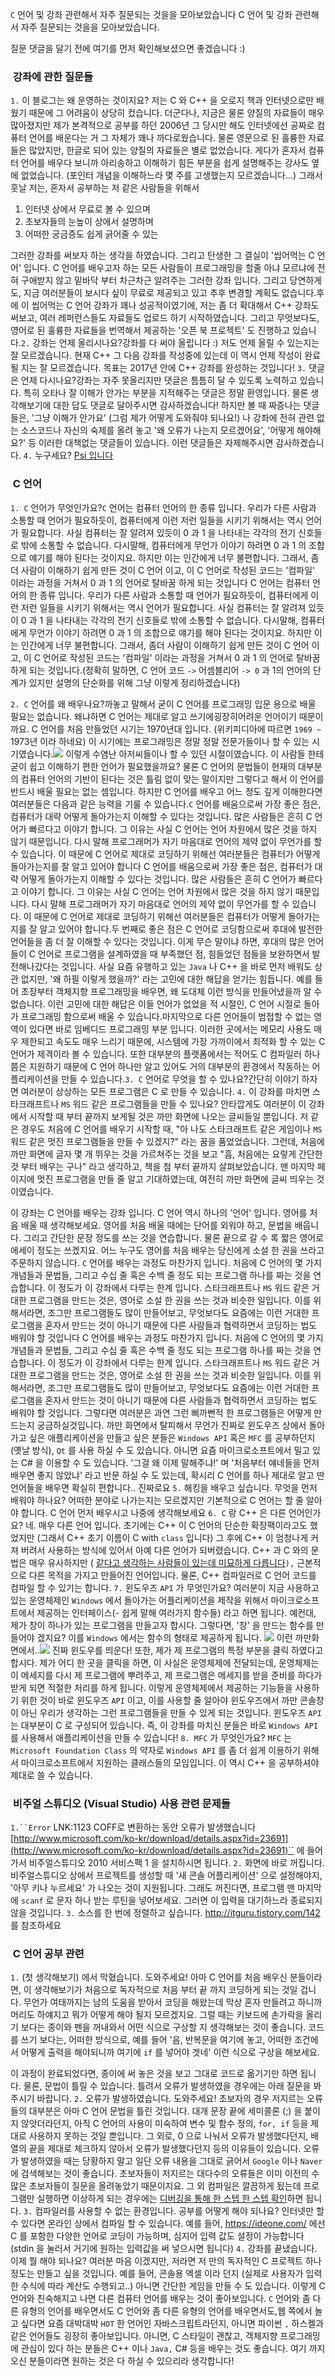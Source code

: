 



`C` 언어 및 강좌 관련해서 자주 질문되는 것을을 모아보았습니다 C 언어 및 강좌 관련해서 자주 질문되는 것을을 모아보았습니다.


질문 댓글을 달기 전에 여기를 먼저 확인해보셨으면 좋겠습니다 :)




###  강좌에 관한 질문들


`1.` 이 블로그는 왜 운영하는 것이지요? 저는 C 와 C++ 을 오로지 책과 인터넷으로만 배웠기 때문에 그 어려움이 상당히 컸습니다. 더군다나, 지금은 물론 양질의 자료들이 매우 많아졌지만 제가 본격적으로 공부를 하던 2006년 그 당시만 해도 인터넷에선 공짜로 컴퓨터 언어를 배운다는 거 그 자체가 꽤나 까다로웠습니다. 물론 영문으로 된 훌륭한 자료들은 많았지만, 한글로 되어 있는 양질의 자료들은 별로 없었습니다. 게다가 혼자서 컴퓨터 언어를 배우다 보니까 아리송하고 이해하기 힘든 부분을 쉽게 설명해주는 강사도 옆에 없었습니다. (포인터 개념을 이해하느라 몇 주를 고생했는지 모르겠습니다...) 그래서 훗날 저는, 혼자서 공부하는 저 같은 사람들을 위해서
1. 인터넷 상에서 무료로 볼 수 있으며
1. 초보자들의 눈높이 상에서 설명하며
1. 어떠한 궁금증도 쉽게 긁어줄 수 있는

그러한 강좌를 써보자 하는 생각을 하였습니다. 그리고 탄생한 그 결실이 '씹어먹는 C 언어' 입니다. C 언어를 배우고자 하는 모든 사람들이 프로그래밍을 할줄 아냐 모르냐에 전혀 구애받지 않고 밑바닥 부터 차근차근 알려주는 그러한 강좌 입니다. 그리고 당연하게도, 지금 여러분들이 보시다 싶이 무료로 제공되고 있고 추후 변경할 계획도 없습니다.후에 이 씹어먹는 C 언어 강좌가 꽤나 성공적이였기에, 저는 좀 더 확대해서 C++ 강좌도 써보고, 여러 레퍼런스들도 자료들도 업로드 하기 시작하였습니다. 그리고 무엇보다도, 영어로 된 훌륭한 자료들을 번역해서 제공하는 '오픈 북 프로젝트' 도 진행하고 있습니다.`2.` 강좌는 언제 올리시나요?강좌를 다 써야 올립니다 :) 저도 언제 올릴 수 있는지는 잘 모르겠습니다. 현재 C++ 그 다음 강좌를 작성중에 있는데 이 역시 언제 작성이 완료될 지는 잘 모르겠습니다. 목표는 2017년 안에 C++ 강좌를 완성하는 것입니다!
`3.` 댓글은 언제 다시나요?강좌는 자주 못올리지만 댓글은 틈틈히 달 수 있도록 노력하고 있습니다. 특히 오타나 잘 이해가 안가는 부분을 지적해주는 댓글은 정말 환영입니다. 물론 생각해보기에 대한 답도 댓글로 달아주시면 감사하겠습니다! 하지만 볼 때 짜증나는 댓글들은, '그냥 이해가 안가요' (그럼 제가 어떻게 도와줘야 되나요!) 나 강좌에 전혀 관련 없는 소스코드나 자신의 숙제를 올려 놓고 '왜 오류가 나는지 모르겠어요', '어떻게 해야해요?' 등 이러한 대책없는 댓글들이 있습니다. 이런 댓글들은 자제해주시면 감사하겠습니다.
`4.` 누구세요?
 [Psi 입니다](http://itguru.tistory.com/notice/107)



###  C 언어




`1. C` 언어가 무엇인가요?`C` 언어는 컴퓨터 언어의 한 종류 입니다. 우리가 다른 사람과 소통할 때 언어가 필요하듯이, 컴퓨터에게 이런 저런 일들을 시키기 위해서는 역시 언어가 필요합니다. 사실 컴퓨터는 잘 알려져 있듯이 0 과 1 을 나타내는 각각의 전기 신호들로 밖에 소통할 수 없습니다. 다시말해, 컴퓨터에게 무언가 이야기 하려면 0 과 1 의 조합으로 얘기를 해야 된다는 것이지요. 하지만 이는 인간에게 너무 불편합니다. 그래서, 좀더 사람이 이해하기 쉽게 만든 것이 C 언어 이고, 이 C 언어로 작성된 코드는 '컴파일' 이라는 과정을 거쳐서 0 과 1 의 언어로 탈바꿈 하게 되는 것입니다 C 언어는 컴퓨터 언어의 한 종류 입니다. 우리가 다른 사람과 소통할 때 언어가 필요하듯이, 컴퓨터에게 이런 저런 일들을 시키기 위해서는 역시 언어가 필요합니다. 사실 컴퓨터는 잘 알려져 있듯이 0 과 1 을 나타내는 각각의 전기 신호들로 밖에 소통할 수 없습니다. 다시말해, 컴퓨터에게 무언가 이야기 하려면 0 과 1 의 조합으로 얘기를 해야 된다는 것이지요. 하지만 이는 인간에게 너무 불편합니다. 그래서, 좀더 사람이 이해하기 쉽게 만든 것이 C 언어 이고, 이 C 언어로 작성된 코드는 '컴파일' 이라는 과정을 거쳐서 0 과 1 의 언어로 탈바꿈 하게 되는 것입니다.(정확히 말하면, C 언어 코드 `->` 어셈블리어 `-> 0` 과 1의 언어의 단계가 있지만 설명의 단순화를 위해 그냥 이렇게 정리하겠습니다)

`2. C` 언어를 왜 배우나요?까놓고 말해서 굳이 C 언어를 프로그래밍 입문 용으로 배울 필요는 없습니다. 왜냐하면 C 언어는 제대로 알고 쓰기에굉장히어려운 언어이기 때문이까요. C 언어를 처음 만들었던 시기는 1970년대 입니다. (위키피디아에 따르면 `1969 ~` 1973년 이라 하네요) 이 시기에는 프로그래밍은 정말 정말 전문가들이나 할 수 있는 시기였습니다.![](http://)
이렇게 수염난 아저씨들이나 할 수 있던 시절이였습니다. 이 사람들 한테 굳이 쉽고 이해하기 편한 언어가 필요했을까요? 물론 C 언어의 문법들이 현재의 대부분의 컴퓨터 언어의 기반이 된다는 것은 틀림 없이 맞는 말이지만 그렇다고 해서 이 언어를 반드시 배울 필요는 없는 셈입니다. 하지만 C 언어를 배우고 어느 정도 깊게 이해한다면 여러분들은 다음과 같은 능력을 기룰 수 있습니다.`C` 언어를 배움으로써 가장 좋은 점은, 컴퓨터가 대략 어떻게 돌아가는지 이해할 수 있다는 것입니다. 많은 사람들은 흔히 C 언어가 빠르다고 이야기 합니다. 그 이유는 사실 C 언어는 언어 차원에서 많은 것을 하지 않기 때문입니다. 다시 말해 프로그래머가 자기 마음대로 언어의 제약 없이 무언가를 할 수 있습니다. 이 때문에 C 언어로 제대로 코딩하기 위해선 여러분들은 컴퓨터가 어떻게 돌아가는지를 잘 알고 있어야 합니다 C 언어를 배움으로써 가장 좋은 점은, 컴퓨터가 대략 어떻게 돌아가는지 이해할 수 있다는 것입니다. 많은 사람들은 흔히 C 언어가 빠르다고 이야기 합니다. 그 이유는 사실 C 언어는 언어 차원에서 많은 것을 하지 않기 때문입니다. 다시 말해 프로그래머가 자기 마음대로 언어의 제약 없이 무언가를 할 수 있습니다. 이 때문에 C 언어로 제대로 코딩하기 위해선 여러분들은 컴퓨터가 어떻게 돌아가는지를 잘 알고 있어야 합니다.두 번째로 좋은 점은 C 언어로 코딩함으로써 후대에 발전한 언어들을 좀 더 잘 이해할 수 있다는 것입니다. 이게 무슨 말이냐 하면, 후대의 많은 언어들이 C 언어로 프로그램을 설계하였을 때 부족했던 점, 힘들었던 점들을 보완하면서 발전해나갔다는 것입니다. 사실 요즘 유행하고 있는 `Java` 나 C++ 을 바로 먼저 배워도 상관 없지만, '왜 하필 이렇게 했을까?' 라는 고민에 대한 해답을 얻기는 힘듭니다. 예를 들어 초장부터 객체지향 프로그래밍을 배우면, 왜 도대체 이런 방식을 만들어냈을까 알 수 없습니다. 이런 고민에 대한 해답은 이들 언어가 없었을 적 시절인, C 언어 시절로 돌아가 프로그래밍 함으로써 배울 수 있습니다.마지막으로 다른 언어들이 범접할 수 없는 영역이 있다면 바로 임베디드 프로그래밍 부분 입니다. 이러한 곳에서는 메모리 사용도 매우 제한되고 속도도 매우 느리기 때문에, 시스템에 가장 가까이에서 최적화 할 수 있는 C 언어가 제격이라 볼 수 있습니다. 또한 대부분의 플랫폼에서는 적어도 C 컴파일러 하나쯤은 지원하기 때문에 C 언어 하나만 알고 있어도 거의 대부분의 환경에서 작동하는 어플리케이션을 만들 수 있습니다.`3. C` 언어로 무엇을 할 수 있나요?간단히 이야기 하자면 여러분이 상상하는 모든 프로그램은 C 로 만들 수 있습니다.
`4.` 이 강좌를 마치면 스타크래프트나 `MS` 워드 같은 프로그램들을 만들 수 있나요?
안타깝게도 여러분이 이 강좌에서 시작할 때 부터 끝까지 보게될 것은 까만 화면에 나오는 글씨들일 뿐입니다. 저 같은 경우도 처음에 C 언어를 배우기 시작할 때, "아 나도 스타크래프트 같은 게임이나 `MS` 워드 같은 멋진 프로그램들을 만들 수 있겠지?" 라는 꿈을 품었었습니다.
그런데, 처음에 까만 화면에 글자 몇 개 뛰우는 것을 가르쳐주는 것을 보고 "흠, 처음에는 요렇게 간단한 것 부터 배우는 구나" 라고 생각하고, 책을 첨 부터 끝까지 살펴보았습니다. 맨 마지막 페이지에 멋진 프로그램을 만들 줄 알고 기대하였는데, 여전히 까만 화면에 글씨 띄우는 것이였습니다.

이 강좌는 C 언어를 배우는 강좌 입니다. C 언어 역시 하나의 '언어' 입니다. 영어를 처음 배울 때 생각해보세요. 영어를 처음 배울 때에는 단어를 외워야 하고, 문법을 배웁니다. 그리고 간단한 문장 정도를 쓰는 것을 연습합니다. 물론 끝으로 갈 수 록 짧은 영어로 에세이 정도는 쓰겠지요. 어느 누구도 영어를 처음 배우는 당신에게 소설 한 권을 쓰라고 주문하지 않습니다.
`C` 언어를 배우는 과정도 마찬가지 입니다. 처음에 C 언어의 몇 가지 개념들과 문법들, 그리고 수십 줄 혹은 수백 줄 정도 되는 프로그램 하나를 짜는 것을 연습합니다. 이 정도가 이 강좌에서 다루는 한계 입니다. 스타크래프트나 `MS` 워드 같은 거대한 프로그램을 만드는 것은, 영어로 소설 한 권을 쓰는 것과 비슷한 일입니다. 이를 위해서라면, 조그만 프로그램들도 많이 만들어보고, 무엇보다도 요즘에는 이런 거대한 프로그램을 혼자서 만드는 것이 아니기 때문에 다른 사람들과 협력하면서 코딩하는 법도 배워야 할 것입니다 C 언어를 배우는 과정도 마찬가지 입니다. 처음에 C 언어의 몇 가지 개념들과 문법들, 그리고 수십 줄 혹은 수백 줄 정도 되는 프로그램 하나를 짜는 것을 연습합니다. 이 정도가 이 강좌에서 다루는 한계 입니다. 스타크래프트나 `MS` 워드 같은 거대한 프로그램을 만드는 것은, 영어로 소설 한 권을 쓰는 것과 비슷한 일입니다. 이를 위해서라면, 조그만 프로그램들도 많이 만들어보고, 무엇보다도 요즘에는 이런 거대한 프로그램을 혼자서 만드는 것이 아니기 때문에 다른 사람들과 협력하면서 코딩하는 법도 배워야 할 것입니다.
그렇다면 여러분은 과연 그런 삐까뻔적 한 프로그램들은 어떻게 만드는지 궁금하실것입니다. 까만 화면에서 탈피해서 무언가 진짜로 윈도우즈 상에서 돌아가고 싶은 애플리케이션을 만들고 싶은 분들은 `Windows API` 혹은 `MFC` 를 공부하던지 (옛날 방식), `Qt` 를 사용 하실 수 도 있습니다. 아니면 요즘 마이크로소프트에서 밀고 있는 C# 을 이용할 수 도 있습니다.
'그걸 왜 이제 말해주냐!' 며 '처음부터 얘네들을 먼저 배우면 좋지 않았냐' 라고 반문 하실 수 도 있는데, 확시리 C 언어를 하나 제대로 알고 딴 언어들을 배우면 확실히 편합니다.. 진짜로요
`5.` 해킹을 배우고 싶습니다. 무엇을 먼저 배워야 하나요?
어떠한 분야로 나가는지는 모르겠지만 기본적으로 C 언어는 할 줄 알아야 합니다. C 언어 먼저 배우시고 나중에 생각해보세요
`6. C` 랑 C++ 은 다른 언어인가요?
네. 매우 다른 언어 입니다. 초기에는 C++ 이 C 언어의 단순한 확장팩이라고도 했었지만 (그래서 C++ 초기 이름이 C with `class` 입니다) 그 후에 C++ 이 엄청나게 커져 버려서 사용하는 방식에 있어서 아예 다른 언어가 되버렸습니다. C++ 과 C 와의 문법은 매우 유사하지만 ( [같다고 생각하는 사람들이 있는데 미묘하게 다릅니다](http://web.archive.org/web/20080617183013/http://www.research.att.com/~bs/bs_faq.html#C-is-subset)`),` 근본적으로 다른 목적을 가지고 만들어진 언어입니다. 물론, C++ 컴파일러로 C 언어 코드를 컴파일 할 수 있기는 합니다.
`7.` 윈도우즈 `API` 가 무엇인가요?
여러분이 지금 사용하고 있는 운영체제인 `Windows` 에서 돌아가는 어플리케이션을 제작을 위해서 마이크로소프트에서 제공하는 인터페이스(- 쉽게 말해 여러가지 함수들) 라고 하면 됩니다. 예컨대, 제가 창이 하나가 있는 프로그램을 만들고자 합시다. 그렇다면, '창' 을 만드는 함수를 만들어야 겠지요? 이를 `Windows` 에서는 함수의 형태로 제공하게 됩니다.
![](http://img1.daumcdn.net/thumb/R1920x0/?fname=http%3A%2F%2Fcfile9.uf.tistory.com%2Fimage%2F2551764D55C959F1343CCF)
이런 까만화면에서..![](http://img1.daumcdn.net/thumb/R1920x0/?fname=http%3A%2F%2Fcfile10.uf.tistory.com%2Fimage%2F2121454D55C959F211CF60)
진짜 윈도우를 띄운다!
또한, 제가 제 프로그램의 특정 부분을 클릭 하였다고 합시다. 제가 어디 한 곳을 클릭을 하면, 이 사실은 운영체제에 전달되는데, 운영체제는 이 메세지를 다시 제 프로그램에 뿌려주고, 제 프로그램은 메세지를 받을 준비를 하다가 받게 되면 적절한 처리를 하게 됩니다. 이렇게 운영체제에서 제공하는 기능들을 사용하기 위한 것이 바로 윈도우즈 `API` 이고, 이를 사용할 줄 알아야 윈도우즈에서 까만 콘솔창이 아닌 우리가 생각하는 그런 프로그램들을 만들 수 있게 되는 것입니다. 윈도우즈 `API` 는 대부분이 C 로 구성되어 있습니다. 즉, 이 강좌를 마치신 분들은 바로 `Windows API` 를 사용해서 애플리케이션을 만들 수 있습니다!
`8. MFC` 가 무엇인가요?
`MFC` 는 `Microsoft Foundation Class` 의 약자로 `Windows API` 를 좀 더 쉽게 이용하기 위해서 마이크로소프트에서 지원하는 클래스들의 모임입니다. 이 역시 C++ 을 공부하셔야 제대로 쓸 수 있습니다.




###  비주얼 스튜디오 (Visual Studio) 사용 관련 문제들




`1.``Error` LNK:1123 COFF로 변환하는 동안 오류가 발생했습니다
 [http://www.microsoft.com/ko-kr/download/details.aspx?id=23691](http://www.microsoft.com/ko-kr/download/details.aspx?id=23691)`` 에 들어가서 비주얼스튜디오 2010 서비스팩 1 을 설치하시면 됩니다.
`2.` 화면에 바로 꺼집니다.
비주얼스튜디오 상에서 프로젝트를 생성할 때 '새 콘솔 어플리케이션' 으로 설정해야지, '아무 키나 누르세요' 가 나오는 것이 지원됩니다. 그래도 꺼진다면, 프로그램 맨 마지막에 `scanf` 로 문자 하나 받는 루틴을 넣어보세요. 그러면 이 입력을 대기하느라 종료되지 않을 것입니다.
`3.` 소스를 한 번에 정렬하고 싶습니다.
http://itguru.tistory.com/142
를 참조하세요



###  C 언어 공부 관련




`1.` (첫 생각해보기) 에서 막혔습니다. 도와주세요!
아마 C 언어를 처음 배우신 분들이라면, 이 생각해보기가 처음으로 독자적으로 처음 부터 끝 까지 코딩하게 되는 것일 겁니다. 무언가 여태까지는 남의 도움을 받아서 코딩을 해왔는데 막상 혼자 만들려고 하니까 머리도 하얘지고 뭐가 어떻게 해야 될지 모르겠지요. 그럴 때는 키보드에 손가락을 올리기 보다는 종이와 펜을 꺼내와서 어떤 식으로 구상할 지 생각해보는 것이 좋습니다.
코드를 쓰기 보다는, 어떠한 방식으로, 예를 들어 '음, 반복문을 여기에 놓고, 어떠한 조건에서 어떻게 출력을 해야되니까 여기에 `if` 를 넣어야 겟네' 이런 식으로 구상을 해보세요.

이 과정이 완료되었다면, 종이에 써 놓은 것을 보고 그대로 코드로 옮기기만 하면 됩니다. 물론, 문법이 틀릴 수 있습니다. 틀려서 오류가 발생하였을 경우에는 아래 질문을 봐주시기 바랍니다.
`2.` 오류가 발생하였습니다. 도와주세요!
초보자의 경우 저지르는 오류들의 대부분은 아마 C 언어 문법을 틀린 것입니다. 대개 문장 끝에 세미콜론 (;) 을 붙이지 않앗더라던지, 아직 C 언어의 사용이 미숙하여 변수 및 함수 정의, `for, if` 등을 제대로 사용하지 못하는 것일 뿐입니다. 그 외로, 0 으로 나눠서 오류가 발생했다던지, 배열의 끝을 제대로 체크하지 않아서 오류가 발생했다던지 등의 이유들이 있습니다.
오류가 발생하였을 때는 당황하지 말고 일단 오류 내용을 그대로 긁어서 `Google` 이나 `Naver` 에 검색해보는 것이 좋습니다. 초보자들이 저지르는 대다수의 오류들은 이미 이전의 수 많은 초보자들이 질문을 올려놓았기 때문이지요. 그 외 컴파일은 깔끔하게 됬는데 프로그램만 실행하면 이상하게 되는 경우에는 [디버깅을 통해 한 스텝 한 스텝 확인](http://itguru.tistory.com/31)하면 됩니다.
`3.` 컴파일러를 사용할 수 없는 환경입니다. 공부를 어떻게 해야 되나요?
인터넷만 할 수 있다면 온라인 상에서 컴파일 할 수 있습니다. 예를 들어,
https://ideone.com/
에선 C 를 포함한 다양한 언어로 코딩이 가능하며, 심지어 입력 값도 설정이 가능합니다 (stdin 을 눌러서 거기에 원하는 입력값을 써 넣으시면 됩니다)
`4.` 강좌를 끝냈습니다. 이제 뭘 해야 되나요?
여러분 마음 이겠지만, 저라면 저 만의 독자적인 C 프로젝트 하나 정도는 만들고 싶을 것입니다. 예를 들어, 콘솔용 엑셀 이라 던지 (실제로 사용자가 입력한 수식에 따라 계산도 수행되고..) 아니면 간단한 게임을 만들 수 도 있습니다. 이렇게 C 언어와 친숙해지고 나면 다른 컴퓨터 언어를 배우는 것이 좋아보입니다.
`C` 언어와 좀 다른 유형의 언어를 배우면서도 C 언어와 좀 다른 유형의 언어를 배우면서도,웹 쪽에서 놀고 싶다면 요즘 대박대박 `HOT` 한 언어인 자바스크립트라던지, 아니면 파이썬 `,` 하스켈과같은 언어들도 굉장히 좋아보입니다.
아니면, C 스타일이 괜찮고, 객체지향 프로그래밍에 관심이 있다 하는 분들은 C++ 이나 `Java,` C# 등을 배우는 것도 좋습니다. 여기 까지 오신 분들이라면 원하는 것은 다 하실 수 있으리라 생각합니다!





